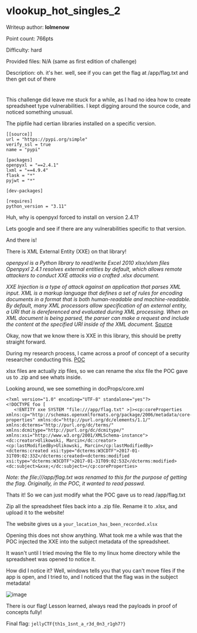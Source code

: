 # vlookup_hot_singles_2 
Writeup author: **lolmenow**

Point count: 766pts

Difficulty: hard

Provided files: N/A (same as first edition of challenge)

Description: oh. it's her. well, see if you can get the flag at /app/flag.txt and then get out of there
# 

This challenge did leave me stuck for a while, as I had no idea how to create spreadsheet type vulnerabilities. I kept digging around the source code, and noticed something unusual.

The pipfile had certian libraries installed on a specific version.

```
[[source]]
url = "https://pypi.org/simple"
verify_ssl = true
name = "pypi"

[packages]
openpyxl = "==2.4.1"
lxml = "==4.9.4"
flask = "*"
pyjwt = "*"

[dev-packages]

[requires]
python_version = "3.11"
```

Huh, why is openpyxl forced to install on version 2.4.1?

Lets google and see if there are any vulnerabilities specific to that version.

And there is!

There is XML External Entity (XXE) on that library!

*openpyxl is a Python library to read/write Excel 2010 xlsx/xlsm files Openpyxl 2.4.1 resolves external entities by default, which allows remote attackers to conduct XXE attacks via a crafted .xlsx document.*

*XXE Injection is a type of attack against an application that parses XML input. XML is a markup language that defines a set of rules for encoding documents in a format that is both human-readable and machine-readable. By default, many XML processors allow specification of an external entity, a URI that is dereferenced and evaluated during XML processing. When an XML document is being parsed, the parser can make a request and include the content at the specified URI inside of the XML document.*
[Source](https://security.snyk.io/vuln/SNYK-PYTHON-OPENPYXL-40459)

Okay, now that we know there is XXE in this library, this should be pretty straight forward.

During my research process, I came across a proof of concept of a security researcher conducting this. [POC](https://bugs.debian.org/cgi-bin/bugreport.cgi?bug=854442)

xlsx files are actually zip files, so we can rename the xlsx file the POC gave us to .zip and see whats inside.

Looking around, we see something in docProps/core.xml

```
<?xml version="1.0" encoding="UTF-8" standalone="yes"?>
<!DOCTYPE foo [
   <!ENTITY xxe SYSTEM "file:///app/flag.txt" >]><cp:coreProperties xmlns:cp="http://schemas.openxmlformats.org/package/2006/metadata/core-properties" xmlns:dc="http://purl.org/dc/elements/1.1/" xmlns:dcterms="http://purl.org/dc/terms/" xmlns:dcmitype="http://purl.org/dc/dcmitype/" xmlns:xsi="http://www.w3.org/2001/XMLSchema-instance"><dc:creator>Ulikowski, Marcin</dc:creator><cp:lastModifiedBy>Ulikowski, Marcin</cp:lastModifiedBy><dcterms:created xsi:type="dcterms:W3CDTF">2017-01-31T09:02:33Z</dcterms:created><dcterms:modified xsi:type="dcterms:W3CDTF">2017-01-31T09:02:53Z</dcterms:modified><dc:subject>&xxe;</dc:subject></cp:coreProperties>
```
*Note: the file:///app/flag.txt was renamed to this for the purpose of getting the flag. Originally, in the POC, it wanted to read passwd.*

Thats it! So we can just modify what the POC gave us to read /app/flag.txt

Zip all the spreadsheet files back into a .zip file. Rename it to .xlsx, and upload it to the website!

The website gives us a `your_location_has_been_recorded.xlsx`

Opening this does not show anything. What took me a while was that the POC injected the XXE into the subject metadata of the spreadsheet.

It wasn't until I tried moving the file to my linux home directory while the spreadsheet was opened to notice it.

How did I notice it? Well, windows tells you that you can't move files if the app is open, and I tried to, and I noticed that the flag was in the subject metadata!

![image](https://github.com/sa1181405/pbchocolate-private-writeups/assets/170969470/9f4bcef5-946c-42ed-9827-4b3fc4795a44)

There is our flag! Lesson learned, always read the payloads in proof of concepts fully!

Final flag: `jellyCTF{th1s_1snt_a_r3d_0n3_r1gh7?}`
